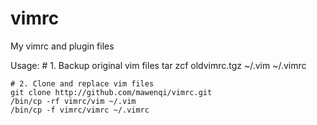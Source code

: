 vimrc
=====

My vimrc and plugin files

Usage:
    # 1. Backup original vim files
    tar zcf oldvimrc.tgz ~/.vim ~/.vimrc

    # 2. Clone and replace vim files
    git clone http://github.com/mawenqi/vimrc.git
    /bin/cp -rf vimrc/vim ~/.vim
    /bin/cp -f vimrc/vimrc ~/.vimrc

